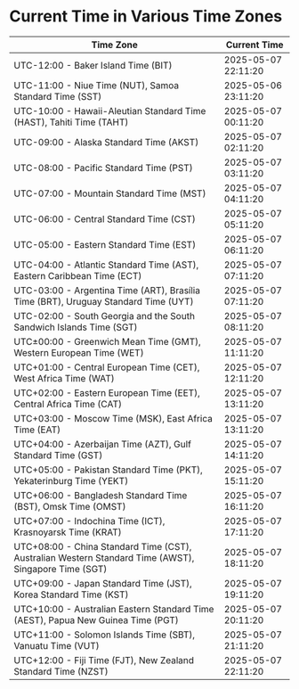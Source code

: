 # Current Time in Various Time Zones

| Time Zone | Current Time |
|-----------|--------------|
| UTC-12:00 - Baker Island Time (BIT) | 2025-05-07 22:11:20 |
| UTC-11:00 - Niue Time (NUT), Samoa Standard Time (SST) | 2025-05-06 23:11:20 |
| UTC-10:00 - Hawaii-Aleutian Standard Time (HAST), Tahiti Time (TAHT) | 2025-05-07 00:11:20 |
| UTC-09:00 - Alaska Standard Time (AKST) | 2025-05-07 02:11:20 |
| UTC-08:00 - Pacific Standard Time (PST) | 2025-05-07 03:11:20 |
| UTC-07:00 - Mountain Standard Time (MST) | 2025-05-07 04:11:20 |
| UTC-06:00 - Central Standard Time (CST) | 2025-05-07 05:11:20 |
| UTC-05:00 - Eastern Standard Time (EST) | 2025-05-07 06:11:20 |
| UTC-04:00 - Atlantic Standard Time (AST), Eastern Caribbean Time (ECT) | 2025-05-07 07:11:20 |
| UTC-03:00 - Argentina Time (ART), Brasília Time (BRT), Uruguay Standard Time (UYT) | 2025-05-07 07:11:20 |
| UTC-02:00 - South Georgia and the South Sandwich Islands Time (SGT) | 2025-05-07 08:11:20 |
| UTC±00:00 - Greenwich Mean Time (GMT), Western European Time (WET) | 2025-05-07 11:11:20 |
| UTC+01:00 - Central European Time (CET), West Africa Time (WAT) | 2025-05-07 12:11:20 |
| UTC+02:00 - Eastern European Time (EET), Central Africa Time (CAT) | 2025-05-07 13:11:20 |
| UTC+03:00 - Moscow Time (MSK), East Africa Time (EAT) | 2025-05-07 13:11:20 |
| UTC+04:00 - Azerbaijan Time (AZT), Gulf Standard Time (GST) | 2025-05-07 14:11:20 |
| UTC+05:00 - Pakistan Standard Time (PKT), Yekaterinburg Time (YEKT) | 2025-05-07 15:11:20 |
| UTC+06:00 - Bangladesh Standard Time (BST), Omsk Time (OMST) | 2025-05-07 16:11:20 |
| UTC+07:00 - Indochina Time (ICT), Krasnoyarsk Time (KRAT) | 2025-05-07 17:11:20 |
| UTC+08:00 - China Standard Time (CST), Australian Western Standard Time (AWST), Singapore Time (SGT) | 2025-05-07 18:11:20 |
| UTC+09:00 - Japan Standard Time (JST), Korea Standard Time (KST) | 2025-05-07 19:11:20 |
| UTC+10:00 - Australian Eastern Standard Time (AEST), Papua New Guinea Time (PGT) | 2025-05-07 20:11:20 |
| UTC+11:00 - Solomon Islands Time (SBT), Vanuatu Time (VUT) | 2025-05-07 21:11:20 |
| UTC+12:00 - Fiji Time (FJT), New Zealand Standard Time (NZST) | 2025-05-07 22:11:20 |
